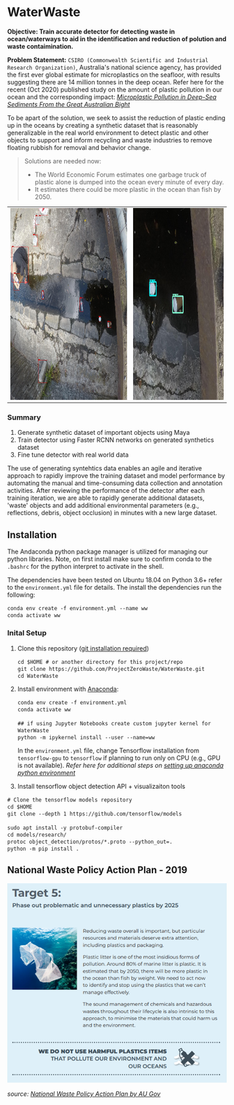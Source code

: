 # WaterWaste

__Objective: Train accurate detector for detecting waste in ocean/waterways to aid in the identification and reduction of polution and waste contaimination.__

__Problem Statement:__ `CSIRO (Commonwealth Scientific and Industrial Research Organization)`, Australia's national science agency, has provided the first ever global estimate for microplastics on the seafloor, with results suggesting there are 14 million tonnes in the deep ocean. Refer here for the recent (Oct 2020) published study on the amount of plastic pollution in our ocean and the corresponding impact: _[Microplastic Pollution in Deep-Sea Sediments From the Great Australian Bight](https://www.frontiersin.org/articles/10.3389/fmars.2020.576170/full)_

To be apart of the solution, we seek to assist the reduction of plastic ending up in the oceans by creating a synthetic dataset that is reasonably generalizable in the real world environment to detect plastic and other objects to support and inform recycling and waste industries to remove floating rubbish for removal and behavior change. 

>Solutions are needed now:
>- The World Economic Forum estimates one garbage truck of plastic alone is dumped into the ocean every minute of every day.
>- It estimates there could be more plastic in the ocean than fish by 2050.


<table>
  <tr>
    <td><img src=Media/000000001934_detections.jpg height=440></td>
    <td><img src=Media/000000001934_crop00_detections.jpg height=440></td>
  </tr>
</table> 

### Summary

1. Generate synthetic dataset of important objects using Maya
2. Train detector using Faster RCNN networks on generated synthetics dataset
3. Fine tune detector with real world data

The use of generating syntehtics data enables an agile and iterative approach to rapidly improve the training dataset and model performance by automating the manual and time-consuming data collection and annotation activities. After reviewing the performance of the detector after each training iteration, we are able to rapidly generate additional datasets, 'waste' objects and add additional environmental parameters (e.g., reflections, debris, object occlusion) in minutes with a new large dataset.




## Installation 

The Andaconda python package manager is utilized for managing our python libraries. Note, on first install make sure to confirm conda to the `.bashrc` for the python interpret to activate in the shell.

The dependencies have been tested on Ubuntu 18.04 on Python 3.6+ refer to the `environment.yml` file for details. The install the dependencies run the following:

```
conda env create -f environment.yml --name ww
conda activate ww
```




### Inital Setup

1. Clone this repository ([git installation required](https://git-scm.com/))
   ```
   cd $HOME # or another directory for this project/repo
   git clone https://github.com/ProjectZeroWaste/WaterWaste.git
   cd WaterWaste
   ```
2. Install environment with [Anaconda](https://www.continuum.io/downloads): 
   
   ```
   conda env create -f environment.yml
   conda activate ww
   
   ## if using Jupyter Notebooks create custom jupyter kernel for WaterWaste
   python -m ipykernel install --user --name=ww
   ```
    In the `environment.yml` file, change Tensorflow installation from `tensorflow-gpu` to `tensorflow` if planning to run only on CPU (e.g., GPU is not available).
    _Refer here for additional steps on [setting up anaconda python environment](https://conda.io/docs/using/envs.html#managing-environments)_

3. Install tensorflow object detection API + visualizaiton tools

  ```
  # Clone the tensorflow models repository
  cd $HOME
  git clone --depth 1 https://github.com/tensorflow/models

  sudo apt install -y protobuf-compiler
  cd models/research/
  protoc object_detection/protos/*.proto --python_out=.
  python -m pip install .
  ```

## National Waste Policy Action Plan - 2019 

![](Media/national_waste_policy_action_plan_water2019.png)

_source: [National Waste Policy Action Plan by AU Gov](https://www.environment.gov.au/protection/waste-resource-recovery/publications/national-waste-policy-action-plan)_

